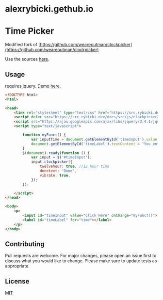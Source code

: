 # alexrybicki.gethub.io


# Time Picker
Modified fork of [https://github.com/weareoutman/clockpicker](https://github.com/weareoutman/clockpicker)

Use the sources [here](https://src.rybicki.dev/docs/src/index.html).

## Usage
requires jquery.
Demo [here](https://src.rybicki.dev/docs/src/picker_example.html).
```html
<!DOCTYPE html>
<html>

<head>
    <link rel="stylesheet" type="text/css" href="https://src.rybicki.dev/docs/src/css/clockpicker2.min.css">
    <script defer src="https://src.rybicki.dev/docs/src/js/clockpicker2.min.js"></script>
    <script src="https://ajax.googleapis.com/ajax/libs/jquery/3.4.1/jquery.min.js"></script>
    <script type="text/javascript">
```
```javascript
        function myFunct() {
            var inputTime = document.getElementById('timeInput').value;
            document.getElementById('timeLabel').textContent = "You entered " + inputTime + "."
        }
        $(document).ready(function () {
            var input = $('#timeInput');
            input.clockpicker({
                twelvehour: true, //12 hour time
                donetext: 'Done',
                vibrate: true,
            });
        });
```
```html        
    </script>
</head>

<body>
    <p>
        <input id="timeInput" value="Click Here" onChange="myFunct()">
        <label id="timeLabel" for="time"></label>
    </p>
</body>
```
## Contributing
Pull requests are welcome. For major changes, please open an issue first to discuss what you would like to change.
Please make sure to update tests as appropriate.
## License
[MIT](https://choosealicense.com/licenses/mit/)
